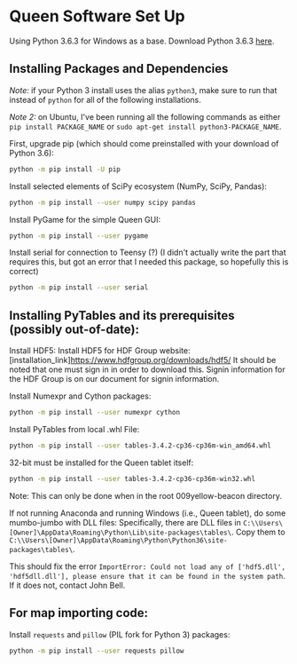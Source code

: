# Queen Software Set Up

Using Python 3.6.3 for Windows as a base.  Download Python 3.6.3 [here](https://www.python.org/downloads/release/python-363/).

## Installing Packages and Dependencies
_Note:_ if your Python 3 install uses the alias `python3`, make sure to run that instead of `python` for all of the following installations.

_Note 2:_ on Ubuntu, I've been running all the following commands as either `pip install PACKAGE_NAME` or `sudo apt-get install python3-PACKAGE_NAME`.

First, upgrade pip (which should come preinstalled with your download of Python 3.6):
```bash
python -m pip install -U pip
```

Install selected elements of SciPy ecosystem (NumPy, SciPy, Pandas):

```bash
python -m pip install --user numpy scipy pandas
```

Install PyGame for the simple Queen GUI:
```bash
python -m pip install --user pygame
```

Install serial for connection to Teensy (?) (I didn't actually write the part that requires this, but got an error that I needed this package, so hopefully this is correct)
```bash
python -m pip install --user serial
```

## Installing PyTables and its prerequisites (possibly out-of-date):

Install HDF5:
Install HDF5 for HDF Group website: [installation_link]https://www.hdfgroup.org/downloads/hdf5/
It should be noted that one must sign in in order to download this.  Signin information for the HDF Group is on our document for signin information.

Install Numexpr and Cython packages:
```bash
python -m pip install --user numexpr cython
```

Install PyTables from local .whl File:
```bash
python -m pip install --user tables-3.4.2-cp36-cp36m-win_amd64.whl
```
32-bit must be installed for the Queen tablet itself:
```bash
python -m pip install --user tables-3.4.2-cp36-cp36m-win32.whl
```
Note: This can only be done when in the root 009yellow-beacon directory.

If not running Anaconda and running Windows (i.e., Queen tablet), do some mumbo-jumbo with DLL files:
Specifically, there are DLL files in `C:\\Users\[Owner]\AppData\Roaming\Python\Lib\site-packages\tables\`.
Copy them to `C:\\Users\[Owner]\AppData\Roaming\Python\Python36\site-packages\tables\`.

This should fix the error `ImportError: Could not load any of ['hdf5.dll', 'hdf5dll.dll'], please ensure that it can be found in the system path`.  If it does not, contact John Bell.

## For map importing code:
Install `requests` and `pillow` (PIL fork for Python 3) packages:
```bash
python -m pip install --user requests pillow
```